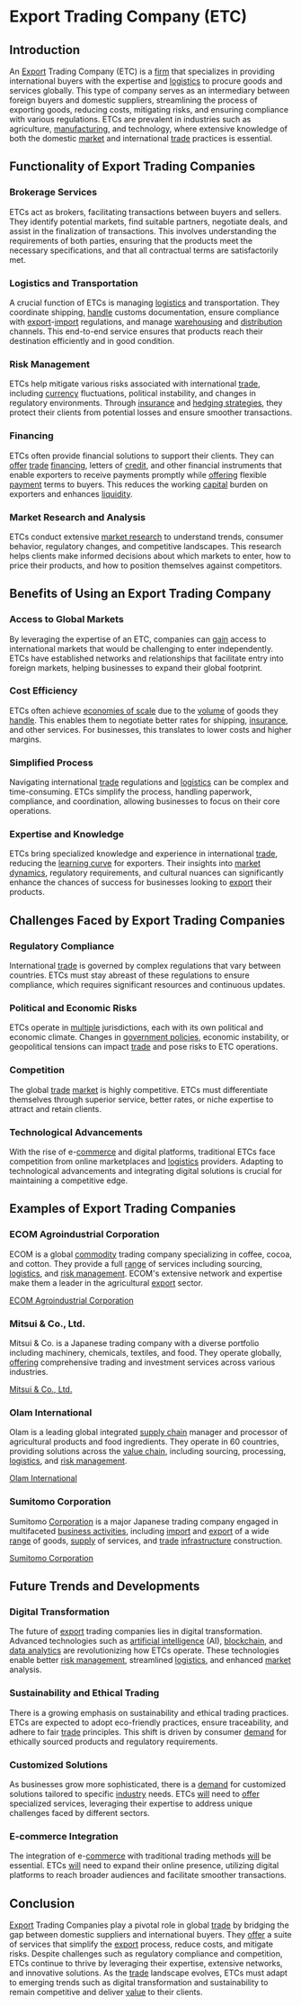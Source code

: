 # Export Trading Company (ETC)

## Introduction

An [Export](../e/export.md) Trading Company (ETC) is a [firm](../f/firm.md) that specializes in providing international buyers with the expertise and [logistics](../l/logistics.md) to procure goods and services globally. This type of company serves as an intermediary between foreign buyers and domestic suppliers, streamlining the process of exporting goods, reducing costs, mitigating risks, and ensuring compliance with various regulations. ETCs are prevalent in industries such as agriculture, [manufacturing](../m/manufacturing.md), and technology, where extensive knowledge of both the domestic [market](../m/market.md) and international [trade](../t/trade.md) practices is essential.

## Functionality of Export Trading Companies

### Brokerage Services

ETCs act as brokers, facilitating transactions between buyers and sellers. They identify potential markets, find suitable partners, negotiate deals, and assist in the finalization of transactions. This involves understanding the requirements of both parties, ensuring that the products meet the necessary specifications, and that all contractual terms are satisfactorily met.

### Logistics and Transportation

A crucial function of ETCs is managing [logistics](../l/logistics.md) and transportation. They coordinate shipping, [handle](../h/handle.md) customs documentation, ensure compliance with [export](../e/export.md)-[import](../i/import.md) regulations, and manage [warehousing](../w/warehousing.md) and [distribution](../d/distribution.md) channels. This end-to-end service ensures that products reach their destination efficiently and in good condition.

### Risk Management

ETCs help mitigate various risks associated with international [trade](../t/trade.md), including [currency](../c/currency.md) fluctuations, political instability, and changes in regulatory environments. Through [insurance](../i/insurance.md) and [hedging strategies](../h/hedging_strategies.md), they protect their clients from potential losses and ensure smoother transactions.

### Financing

ETCs often provide financial solutions to support their clients. They can [offer](../o/offer.md) [trade](../t/trade.md) [financing](../f/financing.md), letters of [credit](../c/credit.md), and other financial instruments that enable exporters to receive payments promptly while [offering](../o/offering.md) flexible [payment](../p/payment.md) terms to buyers. This reduces the working [capital](../c/capital.md) burden on exporters and enhances [liquidity](../l/liquidity.md).

### Market Research and Analysis

ETCs conduct extensive [market research](../m/market_research.md) to understand trends, consumer behavior, regulatory changes, and competitive landscapes. This research helps clients make informed decisions about which markets to enter, how to price their products, and how to position themselves against competitors.

## Benefits of Using an Export Trading Company

### Access to Global Markets

By leveraging the expertise of an ETC, companies can [gain](../g/gain.md) access to international markets that would be challenging to enter independently. ETCs have established networks and relationships that facilitate entry into foreign markets, helping businesses to expand their global footprint.

### Cost Efficiency

ETCs often achieve [economies of scale](../e/economies_of_scale.md) due to the [volume](../v/volume.md) of goods they [handle](../h/handle.md). This enables them to negotiate better rates for shipping, [insurance](../i/insurance.md), and other services. For businesses, this translates to lower costs and higher margins.

### Simplified Process

Navigating international [trade](../t/trade.md) regulations and [logistics](../l/logistics.md) can be complex and time-consuming. ETCs simplify the process, handling paperwork, compliance, and coordination, allowing businesses to focus on their core operations.

### Expertise and Knowledge

ETCs bring specialized knowledge and experience in international [trade](../t/trade.md), reducing the [learning curve](../l/learning_curve.md) for exporters. Their insights into [market dynamics](../m/market_dynamics.md), regulatory requirements, and cultural nuances can significantly enhance the chances of success for businesses looking to [export](../e/export.md) their products.

## Challenges Faced by Export Trading Companies

### Regulatory Compliance

International [trade](../t/trade.md) is governed by complex regulations that vary between countries. ETCs must stay abreast of these regulations to ensure compliance, which requires significant resources and continuous updates.

### Political and Economic Risks

ETCs operate in [multiple](../m/multiple.md) jurisdictions, each with its own political and economic climate. Changes in [government policies](../g/government_policies_in_trading.md), economic instability, or geopolitical tensions can impact [trade](../t/trade.md) and pose risks to ETC operations.

### Competition

The global [trade](../t/trade.md) [market](../m/market.md) is highly competitive. ETCs must differentiate themselves through superior service, better rates, or niche expertise to attract and retain clients.

### Technological Advancements

With the rise of e-[commerce](../c/commerce.md) and digital platforms, traditional ETCs face competition from online marketplaces and [logistics](../l/logistics.md) providers. Adapting to technological advancements and integrating digital solutions is crucial for maintaining a competitive edge.

## Examples of Export Trading Companies

### ECOM Agroindustrial Corporation

ECOM is a global [commodity](../c/commodity.md) trading company specializing in coffee, cocoa, and cotton. They provide a full [range](../r/range.md) of services including sourcing, [logistics](../l/logistics.md), and [risk management](../r/risk_management.md). ECOM's extensive network and expertise make them a leader in the agricultural [export](../e/export.md) sector.

[ECOM Agroindustrial Corporation](https://www.ecomtrading.com/)

### Mitsui & Co., Ltd.

Mitsui & Co. is a Japanese trading company with a diverse portfolio including machinery, chemicals, textiles, and food. They operate globally, [offering](../o/offering.md) comprehensive trading and investment services across various industries.

[Mitsui & Co., Ltd.](https://www.mitsui.com/jp/en/)

### Olam International

Olam is a leading global integrated [supply chain](../s/supply_chain.md) manager and processor of agricultural products and food ingredients. They operate in 60 countries, providing solutions across the [value chain](../v/value_chain.md), including sourcing, processing, [logistics](../l/logistics.md), and [risk management](../r/risk_management.md).

[Olam International](https://www.olamgroup.com/)

### Sumitomo Corporation

Sumitomo [Corporation](../c/corporation.md) is a major Japanese trading company engaged in multifaceted [business activities](../b/business_activities.md), including [import](../i/import.md) and [export](../e/export.md) of a wide [range](../r/range.md) of goods, [supply](../s/supply.md) of services, and [trade](../t/trade.md) [infrastructure](../i/infrastructure.md) construction.

[Sumitomo Corporation](https://www.sumitomocorp.com/en/jp)

## Future Trends and Developments

### Digital Transformation

The future of [export](../e/export.md) trading companies lies in digital transformation. Advanced technologies such as [artificial intelligence](../a/artificial_intelligence_in_trading.md) (AI), [blockchain](../b/blockchain_in_trading.md), and [data analytics](../d/data_analytics.md) are revolutionizing how ETCs operate. These technologies enable better [risk management](../r/risk_management.md), streamlined [logistics](../l/logistics.md), and enhanced [market](../m/market.md) analysis.

### Sustainability and Ethical Trading

There is a growing emphasis on sustainability and ethical trading practices. ETCs are expected to adopt eco-friendly practices, ensure traceability, and adhere to fair [trade](../t/trade.md) principles. This shift is driven by consumer [demand](../d/demand.md) for ethically sourced products and regulatory requirements.

### Customized Solutions

As businesses grow more sophisticated, there is a [demand](../d/demand.md) for customized solutions tailored to specific [industry](../i/industry.md) needs. ETCs [will](../w/will.md) need to [offer](../o/offer.md) specialized services, leveraging their expertise to address unique challenges faced by different sectors.

### E-commerce Integration

The integration of e-[commerce](../c/commerce.md) with traditional trading methods [will](../w/will.md) be essential. ETCs [will](../w/will.md) need to expand their online presence, utilizing digital platforms to reach broader audiences and facilitate smoother transactions.

## Conclusion

[Export](../e/export.md) Trading Companies play a pivotal role in global [trade](../t/trade.md) by bridging the gap between domestic suppliers and international buyers. They [offer](../o/offer.md) a suite of services that simplify the [export](../e/export.md) process, reduce costs, and mitigate risks. Despite challenges such as regulatory compliance and competition, ETCs continue to thrive by leveraging their expertise, extensive networks, and innovative solutions. As the [trade](../t/trade.md) landscape evolves, ETCs must adapt to emerging trends such as digital transformation and sustainability to remain competitive and deliver [value](../v/value.md) to their clients.